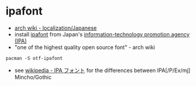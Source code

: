 # ipafont

- [arch wiki - localization/Japanese](https://wiki.archlinux.org/title/Localization/Japanese)
- install [ipafont](https://moji.or.jp/ipafont/)
  from Japan's [information-technology promotion
  agency (IPA)](https://www.ipa.go.jp/index.html)
- "one of the highest quality open source font" - arch wiki

```shell
pacman -S otf-ipafont
```

- see [wikipedia - IPA フォント](https://ja.wikipedia.org/wiki/IPAフォント)
  for the differences between IPA[/P/Ex/mj] Mincho/Gothic
